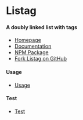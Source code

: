 Listag
======


#### A doubly linked list with tags

- [Homepage](http://listag.richplastow.com/)
- [Documentation](http://listag.richplastow.com/#/doc/documentation)
- [NPM Package](https://www.npmjs.com/package/listag)
- [Fork Listag on GitHub](https://github.com/richplastow/listag)


#### Usage

- [Usage](http://listag.richplastow.com/#/doc/usage)


#### Test

- [Test](http://listag.richplastow.com/test/run-test.html)
